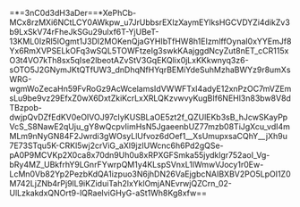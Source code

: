 =*=3nC0d3dH3aDer==*XePhCb-MCx8rzMXi6NCtLCY0AWkpw_u7JrUbbsrEXlzXaymEYlksHGCVDYZi4dikZv3b9LxSkV74rFheJkSGu29ulxf6T-YjUBeT-13KML0IzRl5lOgmt1J3DI2MOKenQjaGYHIbTfHW8h1EIzmlffOynaI0xYYEmJf8Yx6RmXVPSELkOFq3wSQL5TOWFtzeIg3swkKAajggdNcyZut8nET_cCR115xO3t4VO7kTh8sx5qIse2lbeotAZvStV3GqEKQlix0jLxKKkwnyq3z6-sOTO5J2GNymJKtQTfUW3_dnDhqNfHYqrBEMiYdeSuhMzhaBWYz9r8umXsWRG-wgmWoZecaHn59FvRoGz9AcWcelamsIdVWWFTxI4adyE12xnPzOC7mVZEmsLu9be9vz29EfxZ0wX6DxtZkiKcrLxXRLQKzvwvyKugBIf6NEHl3n83bw8V8dTBzpob-dwjpQvDZfEdKV0eOIVOJ97cIyKUSBLaOE5zt2f_QZUlEKb3sB_hJcwSKayPpVcS_S8NawE2qUju_gY8wQcpvIimHsN5JgaeenbUZ77mzb08TiJgXcu_vdI4mMLm9nNyGN84F2Jwrdi3gWOsyLlUfvoz6dOef1__XsUmupxsaCQhY__jXh9u7E73STqu5K-CRKl5wj2crViG_aXl9jzIUWcnc6h6Pd2gQSe-pA0P9MCVKp2X0ca8x70dn9Uh0u8xRPXGFSmka55jydklgr752aoI_Vg-bRy4MZ_UBkfrhY9LGnrFYwrpQM1y4KLspSVnxL1lWmwVJocy1r0Ew-LcMn0Vb82Yp2PezbKdQA1izpuo3N6jhDN26VaEjgbcNAIBXBV2PO5LpOI1Z0M742LjZNb4rPj9lL9iKZiduiTah2lxYklOmjANEvrwjQZCrn_02-UlLzkakdxQNOrt9-lQRaelviGHyG-aSt1Wh8Kg8xfw==